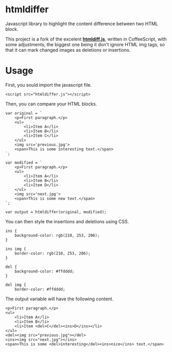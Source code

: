 # htmldiffer
Javascript library to highlight the content difference between two HTML block.

This project is a fork of the excelent [**htmldiff.js**](https://github.com/tnwinc/htmldiff.js/blob/master/src/htmldiff.coffee), written in CoffeeScript, with some adjustments, the biggest one being it don't ignore HTML img tags, so that it can mark changed images as deletions or insertions.

# Usage

First, you sould import the javascript file.

```
<script src="htmldiffer.js"></script>
```

Then, you can compare your HTML blocks.

```
var original = `
    <p>First paragraph.</p>
    <ul>
        <li>Item A</li>
        <li>Item B</li>
        <li>Item C</li>
    </ul>
    <img src='previous.jpg'>
    <span>This is some interesting text.</span>
`;

var modified = `
    <p>First paragraph.</p>
    <ul>
        <li>Item A</li>
        <li>Item B</li>
        <li>Item D</li>
    </ul>
    <img src='next.jpg'>
    <span>This is some new text.</span>
`;

var output = htmldiffer(original, modified);
```

You can then style the insertions and deletions using CSS.

```
ins {
    background-color: rgb(210, 253, 206);
}

ins img {
    border-color: rgb(210, 253, 206);
}

del {
    background-color: #ffdddd;
}

del img {
    border-color: #ffdddd;
```

The output variable will have the following content.

```
<p>First paragraph.</p>
<ul>
    <li>Item A</li>
    <li>Item B</li>
    <li>Item <del>C</del><ins>D</ins></li>
</ul>
<del><img src="previous.jpg"></del>
<ins><img src="next.jpg"></ins>
<span>This is some <del>interesting</del><ins>nice</ins> text.</span>
  
```

